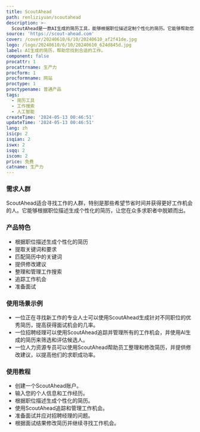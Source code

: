 ```yaml
---
title: ScoutAhead
path: renliziyuan/scoutahead
description: >-
  ScoutAhead是一款AI生成的简历工具，能够根据职位描述定制个性化的简历。它能够帮助您节省时间，让您专注于提高自己的能力和寻找合适的工作。通过提取职位描述中的关键词和要求，匹配到您简历中的关键词，并为您提供修改建议或直接生成优秀的简历。ScoutAhead还能帮助您整理和管理工作搜索，追踪所有的工作机会，并准备面试。
source: 'https://scout-ahead.com'
cover: /cover/20240610/6/10/20240610_af2f41de.jpg
logo: /logo/20240610/6/10/20240610_624d845d.jpg
label: AI生成的简历，帮助您找到合适的工作。
component: false
procattr: 1
procattrname: 生产力
procform: 1
procformname: 网站
proctype: 1
proctypename: 普通产品
tags:
  - 简历工具
  - 工作搜索
  - 人工智能
createTime: '2024-05-13 00:46:51'
updateTime: '2024-05-13 00:46:51'
lang: zh
isicp: 2
isqian: 2
iswx: 2
isqq: 2
iscom: 2
price: 免费
catname: 生产力
---
```




### 需求人群
ScoutAhead适合寻找工作的人群，特别是那些希望节省时间并获得更好工作机会的人。它能够根据职位描述生成个性化的简历，让您在众多求职者中脱颖而出。

### 产品特色
* 根据职位描述生成个性化的简历
* 提取关键词和要求
* 匹配简历中的关键词
* 提供修改建议
* 整理和管理工作搜索
* 追踪工作机会
* 准备面试

### 使用场景示例
* 一位正在寻找新工作的专业人士可以使用ScoutAhead生成针对不同职位的优秀简历，提高获得面试机会的几率。
* 一位招聘经理可以使用ScoutAhead追踪并管理所有的工作机会，并使用AI生成的简历来筛选和评估候选人。
* 一位人力资源专员可以使用ScoutAhead帮助员工整理和修改简历，并提供修改建议，以提高他们的求职成功率。

### 使用教程
* 创建一个ScoutAhead账户。
* 输入您的个人信息和工作经历。
* 根据职位描述生成个性化的简历。
* 使用ScoutAhead追踪和管理工作机会。
* 准备面试并应对招聘经理的问题。
* 根据面试结果修改简历并继续寻找工作机会。

  
